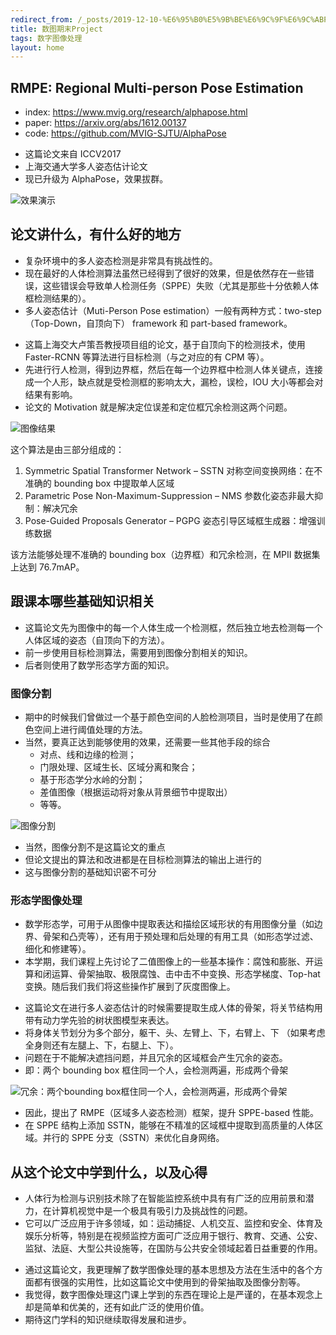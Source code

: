 ```yaml
---
redirect_from: /_posts/2019-12-10-%E6%95%B0%E5%9B%BE%E6%9C%9F%E6%9C%ABProject/
title: 数图期末Project
tags: 数字图像处理
layout: home
---
```


## RMPE: Regional Multi-person Pose Estimation

- index: <https://www.mvig.org/research/alphapose.html>
- paper: <https://arxiv.org/abs/1612.00137>
- code: <https://github.com/MVIG-SJTU/AlphaPose>

<!-- .slide vertical=true -->

- 这篇论文来自 ICCV2017
- 上海交通大学多人姿态估计论文
- 现已升级为 AlphaPose，效果拔群。

<!-- .slide vertical=true -->

![效果演示]

<!-- .slide -->

## 论文讲什么，有什么好的地方

<!-- .slide vertical=true -->

- 复杂环境中的多人姿态检测是非常具有挑战性的。
- 现在最好的人体检测算法虽然已经得到了很好的效果，但是依然存在一些错误，这些错误会导致单人检测任务（SPPE）失败（尤其是那些十分依赖人体框检测结果的）。
- 多人姿态估计（Muti-Person Pose estimation）一般有两种方式：two-step（Top-Down，自顶向下） framework 和 part-based framework。

<!-- .slide vertical=true -->

- 这篇上海交大卢策吾教授项目组的论文，基于自顶向下的检测技术，使用 Faster-RCNN 等算法进行目标检测（与之对应的有 CPM 等）。
- 先进行行人检测，得到边界框，然后在每一个边界框中检测人体关键点，连接成一个人形，缺点就是受检测框的影响太大，漏检，误检，IOU 大小等都会对结果有影响。
- 论文的 Motivation 就是解决定位误差和定位框冗余检测这两个问题。

<!-- .slide vertical=true -->

![图像结果](https://img-blog.csdn.net/20180207142531436)

<!-- .slide vertical=true -->

这个算法是由三部分组成的：

1. Symmetric Spatial Transformer Network – SSTN 对称空间变换网络：在不准确的 bounding box 中提取单人区域
2. Parametric Pose Non-Maximum-Suppression – NMS 参数化姿态非最大抑制：解决冗余
3. Pose-Guided Proposals Generator – PGPG 姿态引导区域框生成器：增强训练数据

该方法能够处理不准确的 bounding box（边界框）和冗余检测，在 MPII 数据集上达到 76.7mAP。

<!-- .slide -->

## 跟课本哪些基础知识相关

- 这篇论文先为图像中的每一个人体生成一个检测框，然后独立地去检测每一个人体区域的姿态（自顶向下的方法）。
- 前一步使用目标检测算法，需要用到图像分割相关的知识。
- 后者则使用了数学形态学方面的知识。

<!-- .slide -->

### 图像分割

<!-- .slide -->

- 期中的时候我们曾做过一个基于颜色空间的人脸检测项目，当时是使用了在颜色空间上进行阈值处理的方法。
- 当然，要真正达到能够使用的效果，还需要一些其他手段的综合
  - 对点、线和边缘的检测；
  - 门限处理、区域生长、区域分离和聚合；
  - 基于形态学分水岭的分割；
  - 差值图像（根据运动将对象从背景细节中提取出）
  - 等等。

<!-- .slide vertical=true -->

![图像分割](https://images2018.cnblogs.com/blog/751195/201809/751195-20180905185843752-1034607303.png)

<!-- .slide vertical=true -->

- 当然，图像分割不是这篇论文的重点
- 但论文提出的算法和改进都是在目标检测算法的输出上进行的
- 这与图像分割的基础知识密不可分

<!-- .slide -->

### 形态学图像处理

<!-- .slide -->

- 数学形态学，可用于从图像中提取表达和描绘区域形状的有用图像分量（如边界、骨架和凸壳等），还有用于预处理和后处理的有用工具（如形态学过滤、细化和修建等）。
- 本学期，我们课程上先讨论了二值图像上的一些基本操作：腐蚀和膨胀、开运算和闭运算、骨架抽取、极限腐蚀、击中击不中变换、形态学梯度、Top-hat 变换。随后我们我们将这些操作扩展到了灰度图像上。

<!-- .slide vertical=true -->

- 这篇论文在进行多人姿态估计的时候需要提取生成人体的骨架，将关节结构用带有动力学先验的树状图模型来表达。
- 将身体关节划分为多个部分，躯干、头、左臂上、下，右臂上、下 （如果考虑全身则还有左腿上、下，右腿上、下）。
- 问题在于不能解决遮挡问题，并且冗余的区域框会产生冗余的姿态。
- 即：两个 bounding box 框住同一个人，会检测两遍，形成两个骨架

<!-- .slide vertical=true -->

![冗余：两个bounding box框住同一个人，会检测两遍，形成两个骨架](https://images2018.cnblogs.com/blog/751195/201809/751195-20180905185756524-360518370.png)

<!-- .slide vertical=true -->

- 因此，提出了 RMPE（区域多人姿态检测）框架，提升 SPPE-based 性能。
- 在 SPPE 结构上添加 SSTN，能够在不精准的区域框中提取到高质量的人体区域。并行的 SPPE 分支（SSTN）来优化自身网络。

<!-- .slide -->

## 从这个论文中学到什么，以及心得

<!-- .slide vertical=true -->

- 人体行为检测与识别技术除了在智能监控系统中具有有广泛的应用前景和潜力，在计算机视觉中是一个极具有吸引力及挑战性的问题。
- 它可以广泛应用于许多领域，如：运动捕捉、人机交互、监控和安全、体育及娱乐分析等，特别是在视频监控方面可广泛应用于银行、教育、交通、公安、监狱、法庭、大型公共设施等，在国防与公共安全领域起着日益重要的作用。

<!-- .slide vertical=true -->

- 通过这篇论文，我更理解了数学图像处理的基本思想及方法在生活中的各个方面都有很强的实用性，比如这篇论文中使用到的骨架抽取及图像分割等。
- 我觉得，数字图像处理这门课上学到的东西在理论上是严谨的，在基本观念上却是简单和优美的，还有如此广泛的使用价值。
- 期待这门学科的知识继续取得发展和进步。

[效果演示]: https://cdn.jsdelivr.net/gh/wu-kan/blog-image/2019/2019-12-10-1.webp
